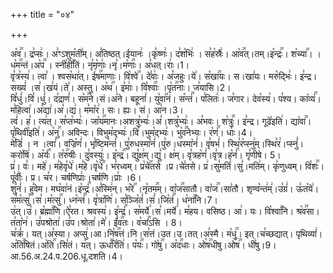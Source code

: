 +++
title = "०४"

+++


  
अ꣡व꣢꣯। द्र꣣प्सः꣢। अ꣣ꣳऽशुम꣡ती꣢म्। अ꣣तिष्ठत्।ईयानः꣢ ।कृ꣣ष्णः꣢। द꣣श꣡भिः꣢ । स꣣ह꣡स्रैः꣢। आ꣡व꣢꣯त्।तम्।इ꣡न्द्रः꣢꣯। श꣡च्या꣢꣯। ।ध꣡म꣢꣯न्तं।अ꣡प꣢꣯ । स्नी꣡ही꣢꣯तिं। नृ꣣म꣡णाः꣢।नृ꣣।म꣡णाः꣢꣯। अ꣣धत्।राः꣢।1।  
वृ꣣त्र꣡स्य꣢। त्वा꣣ । श्वस꣡था꣢त्। ई꣡ष꣢꣯माणाः। वि꣡श्वे꣢꣯। दे꣣वाः꣢। अ꣣जहुः।ये꣢। स꣡खा꣢꣯यः। स।खा꣣यः। मरु꣡द्भिः꣢। इ꣣न्द्र। सख्यं꣢ ।स꣣।ख꣢यं।ते꣣। अस्तु। अ꣡थ꣢꣯। इ꣣माः꣢। वि꣡श्वाः꣢꣯ ।पृ꣡त꣢꣯नाः। ज꣣यासि।2।  
वि꣣धुं꣢।वि꣣।धुं꣢। द꣣द्राणं꣢। स꣡म꣢꣯ने।सं।अ꣣ने। बहूनां꣢। यु꣡वा꣢꣯नं। स꣡न्तं꣢꣯। प꣣लितः꣢। ज꣣गार। देव꣡स्य꣢। प꣣श्य। का꣡व्यं꣢꣯। म꣣हित्वा꣢।अ꣣द्या꣢।अ꣣।द्य꣢। म꣣मा꣡र꣢। सः। ह्यः। सं। आ꣣न।3।  
त्वं꣢। ह꣣। त्य꣢त्। स꣣प्त꣡भ्यः꣢। जा꣡य꣢꣯मानः।अशत्रु꣡भ्यः꣢।अ꣣।शत्रु꣡भ्यः꣢। अ꣣भवः। श꣡त्रुः꣢꣯। इ꣣न्द्र। गूढे꣡इति꣢। द्या꣡वा꣢꣯। पृ꣣थिवी꣡इति꣢। अ꣡नु꣢꣯। अविन्दः। विभुम꣡द्भ्यः꣢।वि꣣।भुम꣡द्भ्यः꣢। भु꣡व꣢꣯नेभ्यः। र꣡णं꣢꣯। धाः꣣।4।  
मे꣣डिं꣢ । न ।त्वा꣣। वज्रि꣡णं꣢। भृ꣣ष्टिम꣡न्तं꣢। पु꣣रुधस्मा꣡नं꣢।पु꣣रु।धस्मा꣡नं꣢। वृ꣣षभं꣢। स्थि꣣र꣡प्स्नु꣢म्।स्थि꣣र꣢।प्स्नुं꣣। करो꣡षि꣢। अ꣡र्यः꣢꣯। त꣡रु꣢꣯षीः। दु꣣वस्युः꣢। इ꣡न्द्र꣢꣯। द्यु꣣क्ष꣢म्।द्यु꣣। क्ष꣢म्। वृ꣣त्रह꣡णं꣢।वृ꣣त्र।ह꣡नं꣢꣯। गृ꣣णीषे। 5।  
प्र꣢। वः꣣। महे꣢। म꣣हेवृ꣡धे꣢।म꣣हे।वृ꣡धे꣢꣯। भ꣣रध्वम्। प्र꣡चे꣢꣯तसे ।प्र।चे꣣तसे। प्र꣢।सु꣣मतिं꣢।सु꣣।मति꣢म्। कृ꣣णुध्वम्। वि꣡शः꣢꣯। पू꣣र्वीः꣢। प्र। च꣣र। चर्षणिप्राः꣢।चर्षणि।प्राः꣢ ।6।  
शु꣣नं꣢। हु꣣वेम। मघ꣡वा꣢नं।इ꣡न्द्रं꣢꣯।अ꣣स्मि꣢न्। भ꣡रे꣢꣯ ।नृ꣡तम꣢꣯म्। वा꣡ज꣢꣯सातौ। वा꣡ज꣢꣯।सा꣣तौ। शृण्व꣡न्त꣢म्꣢।उ꣣ग्रं꣢। ऊ꣣त꣡ये꣢। स꣣म꣡त्सु꣢।स꣣।म꣡त्सु꣢꣯। ध्न꣡न्तं꣢꣯। वृ꣣त्रा꣡णि꣢। स꣣ञ्जि꣡तं꣢।सं꣣।जि꣡तं꣢꣯। ध꣡ना꣢꣯नि।7।  
उ꣢त्।उ꣣। ब्र꣡ह्मा꣢꣯णि।ऐ꣣रत। श्रवस्य꣢। इ꣡न्द्रं꣢꣯। स꣣मर्ये꣢।स꣣।मर्ये꣢। म꣣हय। वसिष्ठ। आ꣢। यः। वि꣡श्वा꣢꣯नि। श्र꣡व꣢꣯सा। त꣣ता꣡न꣢। उ꣣पश्रोता꣢।उ꣣प।श्रोता꣢।मे꣣। ईं꣡व꣢꣯तः। व꣡चां꣢꣯ऽसि । 8।  
च꣣क्रं꣢। यत्।अ꣣स्या। अप्सु꣢।आ।नि꣡ष꣢꣯त्तं।नि।स꣣त्तं।उत।उ।तत्।अ꣣स्मै। म꣡धु꣢꣯। इत्।च꣣च्छद्यात्। पृथिव्यां꣢।अ꣡ति꣢꣯षितं।अ꣡ति꣢꣯।सि꣣तं। य꣢त्। ऊध꣣꣯रि꣡ति꣢। प꣡यः꣢꣯। गो꣡षु꣢꣯। अ꣡द꣢꣯धाः। ओ꣡ष꣢꣯धीषु।ओ꣡ष꣢꣯। धी꣣षु।9।
आ.56.अ.24.प.206.धू.दशति।4।  
